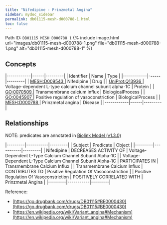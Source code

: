 ```yaml
---
title: "Nifedipine - Prinzmetal Angina"
sidebar: mydoc_sidebar
permalink: db01115-mesh-d000788-1.html
toc: false 
---
```



Path ID: `DB01115_MESH_D000788_1`
{% include image.html url="images/db01115-mesh-d000788-1.png" file="db01115-mesh-d000788-1.png" alt="db01115-mesh-d000788-1" %}

## Concepts

|------------|------|---------|
| Identifier | Name | Type    |
|------------|------|---------|
| <a href="https://identifiers.org/MESH:D009543">MESH:D009543 </a> | Nifedipine | Drug |
| <a href="https://identifiers.org/UniProt:Q13936">UniProt:Q13936 </a> | Voltage-dependent L-type calcium channel subunit alpha-1C | Protein |
| <a href="https://identifiers.org/GO:0070509">GO:0070509 </a> | Transmembrane calcium influx | BiologicalProcess |
| <a href="https://identifiers.org/GO:0045907">GO:0045907 </a> | Positive regulation of vasoconstriction | BiologicalProcess |
| <a href="https://identifiers.org/MESH:D000788">MESH:D000788 </a> | Prinzmetal angina | Disease |
|------------|------|---------|

## Relationships


NOTE: predicates are annotated in <a href="https://github.com/biolink/biolink-model/releases/tag/v1.3.0">Biolink Model (v1.3.0)</a>

|---------|-----------|---------|
| Subject | Predicate | Object  |
|---------|-----------|---------|
| Nifedipine | DECREASES ACTIVITY OF | Voltage-Dependent L-Type Calcium Channel Subunit Alpha-1C |
| Voltage-Dependent L-Type Calcium Channel Subunit Alpha-1C | PARTICIPATES IN | Transmembrane Calcium Influx |
| Transmembrane Calcium Influx | CONTRIBUTES TO | Positive Regulation Of Vasoconstriction |
| Positive Regulation Of Vasoconstriction | POSITIVELY CORRELATED WITH | Prinzmetal Angina |
|---------|-----------|---------|

Reference: 
  - [https://go.drugbank.com/drugs/DB01115#BE0000430](https://go.drugbank.com/drugs/DB01115#BE0000430)
  - [https://en.wikipedia.org/wiki/Variant_angina#Mechanism](https://en.wikipedia.org/wiki/Variant_angina#Mechanism)
